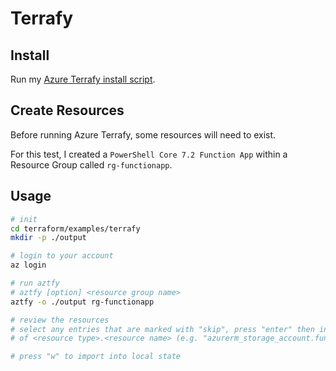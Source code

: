 # Terrafy

## Install

Run my [Azure Terrafy install script](https://github.com/adamrushuk/tools-install/blob/master/aztfy.sh).

## Create Resources

Before running Azure Terrafy, some resources will need to exist.

For this test, I created a `PowerShell Core 7.2 Function App` within a Resource Group called `rg-functionapp`.

## Usage


```bash
# init
cd terraform/examples/terrafy
mkdir -p ./output

# login to your account
az login

# run aztfy
# aztfy [option] <resource group name>
aztfy -o ./output rg-functionapp

# review the resources
# select any entries that are marked with "skip", press "enter" then input the Terraform resource address in form
# of <resource type>.<resource name> (e.g. "azurerm_storage_account.func_app")

# press "w" to import into local state
```
